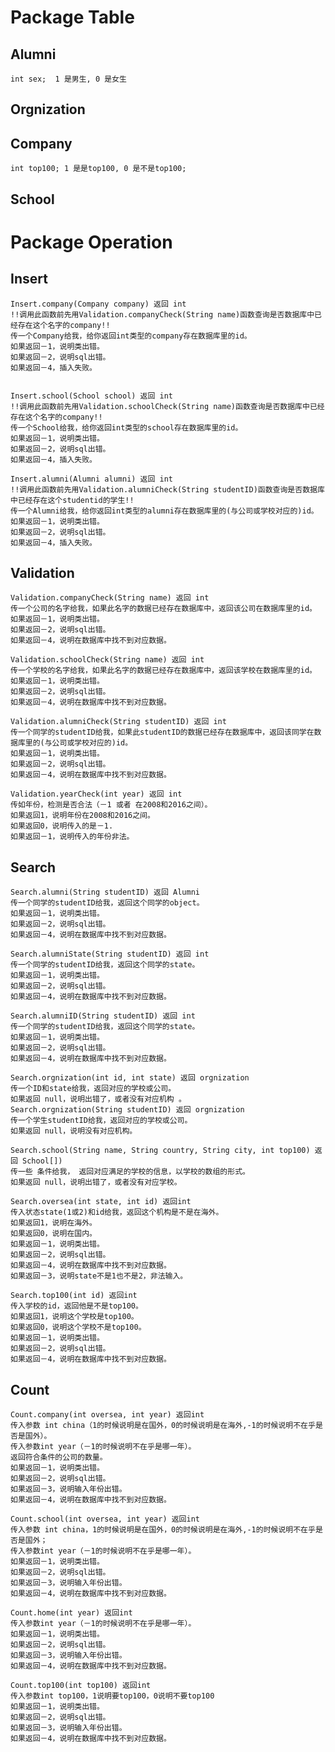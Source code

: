 # Package Table
## Alumni
	int sex;  1 是男生, 0 是女生
## Orgnization
## Company
	int top100; 1 是是top100, 0 是不是top100;
## School
# Package Operation
## Insert
	Insert.company(Company company) 返回 int
	!!调用此函数前先用Validation.companyCheck(String name)函数查询是否数据库中已经存在这个名字的company!!
	传一个Company给我，给你返回int类型的company存在数据库里的id。
	如果返回－1，说明类出错。
	如果返回－2，说明sql出错。
	如果返回－4，插入失败。
	

	Insert.school(School school) 返回 int
	!!调用此函数前先用Validation.schoolCheck(String name)函数查询是否数据库中已经存在这个名字的company!!
	传一个School给我，给你返回int类型的school存在数据库里的id。
	如果返回－1，说明类出错。
	如果返回－2，说明sql出错。
	如果返回－4，插入失败。	
	
	Insert.alumni(Alumni alumni) 返回 int
	!!调用此函数前先用Validation.alumniCheck(String studentID)函数查询是否数据库中已经存在这个studentid的学生!!
	传一个Alumni给我，给你返回int类型的alumni存在数据库里的(与公司或学校对应的)id。
	如果返回－1，说明类出错。
	如果返回－2，说明sql出错。
	如果返回－4，插入失败。	
	
## Validation
	
	Validation.companyCheck(String name) 返回 int
	传一个公司的名字给我，如果此名字的数据已经存在数据库中，返回该公司在数据库里的id。
	如果返回－1，说明类出错。
	如果返回－2，说明sql出错。
	如果返回－4，说明在数据库中找不到对应数据。
	
	Validation.schoolCheck(String name) 返回 int
	传一个学校的名字给我，如果此名字的数据已经存在数据库中，返回该学校在数据库里的id。
	如果返回－1，说明类出错。
	如果返回－2，说明sql出错。
	如果返回－4，说明在数据库中找不到对应数据。
	
	Validation.alumniCheck(String studentID) 返回 int
	传一个同学的studentID给我，如果此studentID的数据已经存在数据库中，返回该同学在数据库里的(与公司或学校对应的)id。
	如果返回－1，说明类出错。
	如果返回－2，说明sql出错。
	如果返回－4，说明在数据库中找不到对应数据。
	
	Validation.yearCheck(int year) 返回 int
	传如年份，检测是否合法（－1 或者 在2008和2016之间）。
	如果返回1，说明年份在2008和2016之间。
	如果返回0，说明传入的是－1.
	如果返回－1，说明传入的年份非法。
	
## Search
	
	Search.alumni(String studentID) 返回 Alumni
	传一个同学的studentID给我，返回这个同学的object。
	如果返回－1，说明类出错。
	如果返回－2，说明sql出错。
	如果返回－4，说明在数据库中找不到对应数据。
	
	Search.alumniState(String studentID) 返回 int
	传一个同学的studentID给我，返回这个同学的state。
	如果返回－1，说明类出错。
	如果返回－2，说明sql出错。
	如果返回－4，说明在数据库中找不到对应数据。
	
	Search.alumniID(String studentID) 返回 int
	传一个同学的studentID给我，返回这个同学的state。
	如果返回－1，说明类出错。
	如果返回－2，说明sql出错。
	如果返回－4，说明在数据库中找不到对应数据。
	
	Search.orgnization(int id, int state) 返回 orgnization
	传一个ID和state给我，返回对应的学校或公司。
	如果返回 null，说明出错了，或者没有对应机构 。
	Search.orgnization(String studentID) 返回 orgnization
	传一个学生studentID给我，返回对应的学校或公司。
	如果返回 null，说明没有对应机构。
	
	Search.school(String name, String country, String city, int top100) 返回 School[])
	传一些 条件给我， 返回对应满足的学校的信息，以学校的数组的形式。
	如果返回 null，说明出错了，或者没有对应学校。
	
	Search.oversea(int state, int id) 返回int
	传入状态state(1或2)和id给我，返回这个机构是不是在海外。
	如果返回1，说明在海外。
	如果返回0，说明在国内。
	如果返回－1，说明类出错。
	如果返回－2，说明sql出错。
	如果返回－4，说明在数据库中找不到对应数据。
	如果返回－3，说明state不是1也不是2，非法输入。
	
	Search.top100(int id) 返回int
	传入学校的id，返回他是不是top100。
	如果返回1，说明这个学校是top100。
	如果返回0，说明这个学校不是top100。
	如果返回－1，说明类出错。
	如果返回－2，说明sql出错。
	如果返回－4，说明在数据库中找不到对应数据。
	
## Count

	Count.company(int oversea, int year) 返回int
	传入参数 int china（1的时候说明是在国外，0的时候说明是在海外,-1的时候说明不在乎是否是国外）。
	传入参数int year（－1的时候说明不在乎是哪一年）。
	返回符合条件的公司的数量。
	如果返回－1，说明类出错。
	如果返回－2，说明sql出错。
	如果返回－3，说明输入年份出错。
	如果返回－4，说明在数据库中找不到对应数据。
	
	Count.school(int oversea, int year) 返回int
	传入参数 int china，1的时候说明是在国外，0的时候说明是在海外,-1的时候说明不在乎是否是国外；
	传入参数int year（－1的时候说明不在乎是哪一年）。
	如果返回－1，说明类出错。
	如果返回－2，说明sql出错。
	如果返回－3，说明输入年份出错。
	如果返回－4，说明在数据库中找不到对应数据。
	
	Count.home(int year) 返回int
	传入参数int year（－1的时候说明不在乎是哪一年）。
	如果返回－1，说明类出错。
	如果返回－2，说明sql出错。
	如果返回－3，说明输入年份出错。
	如果返回－4，说明在数据库中找不到对应数据。
	
	Count.top100(int top100) 返回int
	传入参数int top100，1说明要top100，0说明不要top100
	如果返回－1，说明类出错。
	如果返回－2，说明sql出错。
	如果返回－3，说明输入年份出错。
	如果返回－4，说明在数据库中找不到对应数据。
	
	
	

